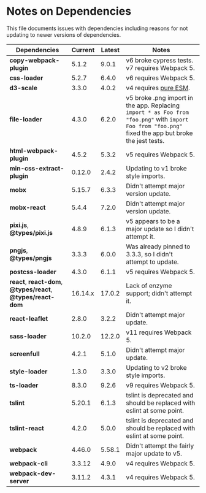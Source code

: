 # Notes on Dependencies

This file documents issues with dependencies including reasons for not updating to newer versions of dependencies.

|Dependencies|Current|Latest|Notes|
|------------|-------|------|-----|
|**copy-webpack-plugin**|5.1.2|9.0.1|v6 broke cypress tests. v7 requires Webpack 5.|
|**css-loader**|5.2.7|6.4.0|v6 requires Webpack 5.|
|**d3-scale**|3.3.0|4.0.2|v4 requires [pure ESM](https://gist.github.com/sindresorhus/a39789f98801d908bbc7ff3ecc99d99c).|
|**file-loader**|4.3.0|6.2.0|v5 broke .png import in the app. Replacing `import * as Foo from "foo.png"` with `import Foo from "foo.png"` fixed the app but broke the jest tests.|
|**html-webpack-plugin**|4.5.2|5.3.2|v5 requires Webpack 5.|
|**min-css-extract-plugin**|0.12.0|2.4.2|Updating to v1 broke style imports.|
|**mobx**|5.15.7|6.3.3|Didn't attempt major version update.|
|**mobx-react**|5.4.4|7.2.0|Didn't attempt major version update.|
|**pixi.js**, **@types/pixi.js**|4.8.9|6.1.3|v5 appears to be a major update so I didn't attempt it.|
|**pngjs**, **@types/pngjs**|3.3.3|6.0.0|Was already pinned to 3.3.3, so I didn't attempt to update.|
|**postcss-loader**|4.3.0|6.1.1|v5 requires Webpack 5.|
|**react**, **react-dom**, **@types/react**, **@types/react-dom**|16.14.x|17.0.2|Lack of enzyme support; didn't attempt it.|
|**react-leaflet**|2.8.0|3.2.2|Didn't attempt major update.|
|**sass-loader**|10.2.0|12.2.0|v11 requires Webpack 5.|
|**screenfull**|4.2.1|5.1.0|Didn't attempt major update.|
|**style-loader**|1.3.0|3.3.0|Updating to v2 broke style imports.|
|**ts-loader**|8.3.0|9.2.6|v9 requires Webpack 5.|
|**tslint**|5.20.1|6.1.3|tslint is deprecated and should be replaced with eslint at some point.|
|**tslint-react**|4.2.0|5.0.0|tslint is deprecated and should be replaced with eslint at some point.|
|**webpack**|4.46.0|5.58.1|Didn't attempt the fairly major update to v5.|
|**webpack-cli**|3.3.12|4.9.0|v4 requires Webpack 5.|
|**webpack-dev-server**|3.11.2|4.3.1|v4 requires Webpack 5.|
